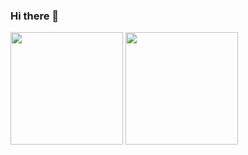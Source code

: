 ### Hi there 👋

<!--
**MehmetCanak/MehmetCanak** is a ✨ _special_ ✨ repository because its `README.md` (this file) appears on your GitHub profile.

Here are some ideas to get you started:

- 🔭 I’m currently working on ...
- 🌱 I’m currently learning ...
- 👯 I’m looking to collaborate on ...
- 🤔 I’m looking for help with ...
- 💬 Ask me about ...
- 📫 How to reach me: ...
- 😄 Pronouns: ...
- ⚡ Fun fact: ...
-->



<div 
<a href="https://github.com/mehmetcanak">
  <img height="180em" src="https://github-readme-stats.vercel.app/api/pin/?username=mehmetcanak&show_icons=true&theme=react&layout=default&include_all_commits=true" style="max-width: 100%;" />
  <img height="180em" src="https://github-readme-stats.vercel.app/api/top-langs/?username=mehmetcanak&layout=compact&theme=react&hide_rank=true&langs_count=8" style="max-width: 100%;" />
</a>

<!--[![Mehmet's GitHub stats](https://github-readme-stats.vercel.app/api?username=mehmetcanak&show_icons=true&theme=react&layout=default&card_width=10)](https://github.com/mehmetcanak)

[![Top Langs](https://github-readme-stats.vercel.app/api/top-langs/?username=mehmetcanak&layout=compact&theme=react&hide_rank=true)](https://github.com/mehmetcanak/)

-->



<!--
<a href="https://github.com/anuraghazra/github-readme-stats">
  <img align="center" src="https://github-readme-stats.vercel.app/api/pin/?username=anuraghazra&repo=github-readme-stats" />
</a>
<a href="https://github.com/anuraghazra/convoychat">
  <img align="center" src="https://github-readme-stats.vercel.app/api/pin/?username=anuraghazra&repo=convoychat" />
</a>-->



<!--[![Mehmet's GitHub stats](https://github-profile-trophy.vercel.app/?username=mehmetcanak&theme=onedark&hide_rank=true)](https://github.com/mehmetcanak/mehmetcanak)

[![Mehmet's github activity graph](https://activity-graph.herokuapp.com/graph?username=mehmetcanak&theme=github)]
 

[![Top Langs](https://github-readme-stats.vercel.app/api/top-langs/?username=mehmetcanak&langs_count=12&theme=react)](https://github.com/mehmetcanak) -->


